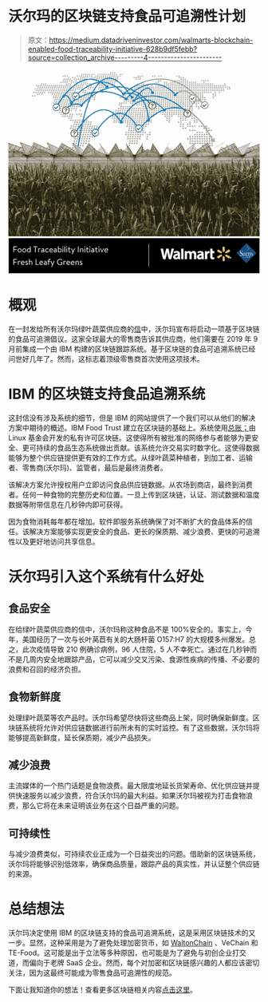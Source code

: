 # 沃尔玛的区块链支持食品可追溯性计划

> 原文：<https://medium.datadriveninvestor.com/walmarts-blockchain-enabled-food-traceability-initiative-628b9df5febb?source=collection_archive---------4----------------------->

![](img/2ed8278bcbed25b408568e722a864c14.png)![](img/93e87d6ee7b27bedb47560f324e6e26a.png)

# 概观

在一封发给所有沃尔玛绿叶蔬菜供应商的[信](https://corporate.walmart.com/media-library/document/blockchain-supplier-letter-september-2018/_proxyDocument?id=00000166-088d-dc77-a7ff-4dff689f0001)中，沃尔玛宣布将启动一项基于区块链的食品可追溯倡议。这家全球最大的零售商告诉其供应商，他们需要在 2019 年 9 月前集成一个由 IBM 构建的区块链跟踪系统。基于区块链的食品可追溯系统已经问世好几年了。然而，这标志着顶级零售商首次使用这项技术。

# IBM 的区块链支持食品追溯系统

这封信没有涉及系统的细节，但是 IBM 的网站提供了一个我们可以从他们的解决方案中期待的概述。IBM Food Trust 建立在区块链的基础上。系统使用[总账；](https://www.hyperledger.org/)由 Linux 基金会开发的私有许可区块链。这使得所有被批准的网络参与者能够为更安全、更可持续的食品生态系统做出贡献。该系统允许交易实时数字化。这使得数据能够为整个供应链提供更有效的工作方式。从绿叶蔬菜种植者，到加工者、运输者、零售商(沃尔玛)、监管者，最后是最终消费者。

该解决方案允许授权用户立即访问食品供应链数据。从农场到商店，最终到消费者。任何一种食物的完整历史和位置。一旦上传到区块链，认证、测试数据和温度数据等附带信息在几秒钟内即可获得。

因为食物消耗每年都在增加。软件即服务系统确保了对不断扩大的食品体系的信任。该解决方案能够实现更安全的食品、更长的保质期、减少浪费、更快的可追溯性以及更好地访问共享信息。

# 沃尔玛引入这个系统有什么好处

## 食品安全

在给绿叶蔬菜供应商的信中，沃尔玛称这种食品不是 100%安全的。事实上，今年，美国经历了一次与长叶莴苣有关的大肠杆菌 O157:H7 的大规模多州爆发。总之，此次疫情导致 210 例确诊病例，96 人住院，5 人不幸死亡。通过在几秒钟而不是几周内安全地跟踪产品，它可以减少交叉污染、食源性疾病的传播、不必要的浪费和召回的经济负担。

## 食物新鲜度

处理绿叶蔬菜等农产品时。沃尔玛希望尽快将这些商品上架，同时确保新鲜度。区块链系统将允许对供应链数据进行前所未有的实时监控。有了这些数据，沃尔玛将能够提高新鲜度，延长保质期，减少产品损失。

## 减少浪费

主流媒体的一个热门话题是食物浪费。最大限度地延长货架寿命、优化供应链并提供快速服务以减少浪费，符合沃尔玛的最大利益。如果沃尔玛被视为打击食物浪费，那么它将在未来证明该业务在这个日益严重的问题。

## 可持续性

与减少浪费类似，可持续农业正成为一个日益突出的问题。借助新的区块链系统，沃尔玛将能够识别低效率，确保商品质量，跟踪产品的真实性，并认证整个供应链的来源。

# 总结想法

沃尔玛决定使用 IBM 的区块链支持的食品可追溯系统，这是采用区块链技术的又一步。显然，这种采用是为了避免处理加密货币，如 [WaltonChain](https://jameslaney.com/waltonchain-connecting-iot-blockchain/) 、VeChain 和 TE-Food。这可能是出于立法等多种原因，也可能是为了避免与初创企业打交道，而偏向于老牌 SaaS 企业。然而，每个对加密和区块链感兴趣的人都应该密切关注，因为这最终可能成为零售食品可追溯性的规范。

下面让我知道你的想法！查看更多区块链相关内容[点击这里](https://Jameslaney.com)。